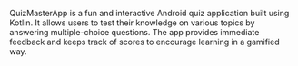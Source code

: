 QuizMasterApp is a fun and interactive Android quiz application built using Kotlin. It allows users to test their knowledge on various topics by answering multiple-choice questions. The app provides immediate feedback and keeps track of scores to encourage learning in a gamified way.
